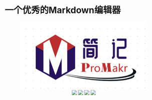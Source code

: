 # 一个优秀的Markdown编辑器
<div align="center">
<img src="./data/icon/ProMakr.png">
</div>
<div align="center">
<img src="https://img.shields.io/badge/ProMakr-简记-blue.svg">
<a herf="https://github.com/LC044/OneMarkdown/stargazers">
    <img src="https://img.shields.io/github/stars/LC044/OneMarkdown.svg" />
</a>
<a herf="./doc/readme.md">
    <img src="https://img.shields.io/badge/文档-最新-brightgreen.svg" />
</a>
<a herf="LICENSE">
    <img src="https://img.shields.io/badge/Apache-2.0-blue.svg" />
</a>
</div>

<!-- [![LICENSE](https://img.shields.io/badge/ProMakr-简记-blue.svg)](LICENSE)
[![stars](https://img.shields.io/github/stars/LC044/OneMarkdown.svg)](https://github.com/LC044/OneMarkdown/stargazers)
[![文档](https://img.shields.io/badge/文档-最新-brightgreen.svg)](./doc/readme.md)
[![LICENSE](https://img.shields.io/badge/Apache-2.0-blue.svg)](LICENSE) -->

<!-- 
git config --global http.https://github.com.proxy socks5://127.0.0.1:1086

git push -u origin master

git config --global --unset http.proxy

git config --golbal http.proxy <http://127.0.0.1:7890>

git commit -m 

git push -u origin master

git reset --hard

git fetch --all

git reset --hard origin/master
-->